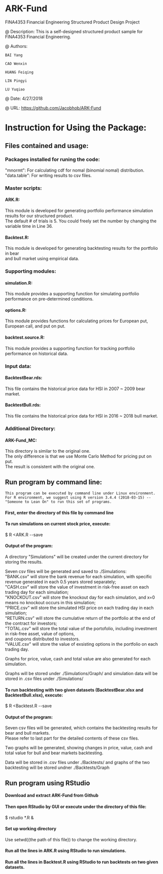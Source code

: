 # ARK-Fund
FINA4353 Financial Engineering Structured Product Design Project

@ Description:
  This is a self-designed structured product sample for FINA4353 Financial Engineering.

@ Authors:

    BAI Yang
  
    CAO Wenxin
  
    HUANG Feiqing
  
    LIN Pingyi
  
    LU Yuqiao

@ Date: 4/27/2018

@ URL: https://github.com/Jacobhob/ARK-Fund


# Instruction for Using the Package:

## Files contained and usage:

### Packages installed for runing the code:
"mnormt": For calculating cdf for nomal (binomial nomal) distribution. <br>
"data.table": For writing results to csv files.

### Master scripts:
#### ARK.R: 
This module is developed for generating portfolio performance simulation results for our structured product. <br>
The default # of trials is 5. You could freely set the number by changing the variable time in Line 36.
#### Backtest.R: 
This module is developed for generating backtesting results for the portfolio in bear <br>
and bull market using empirical data.

### Supporting modules:
#### simulation.R:
This module provides a supporting function for simulating portfolio performance on pre-determined conditions.
#### options.R:
This module provides functions for calculating prices for European put, European call, and put on put.
#### backtest.source.R:
This module provides a supporting function for tracking portfolio performance on historical data.

### Input data:
#### BacktestBear.rds: 
This file contains the historical price data for HSI in 2007 ~ 2009 bear market.
#### BacktestBull.rds:
This file contains the historical price data for HSI in 2016 ~ 2018 bull market.

### Additional Directory:
#### ARK-Fund_MC:
This directory is similar to the original one. <br>
The only difference is that we use Monte Carlo Method for pricing put on put. <br>
The result is consistent with the original one.

## Run program by command line:
    This program can be executed by command line under Linux environment.
    For R environment, we suggest using R version 3.4.4 (2018-03-15) -- "Someone to Lean On" to run this set of programs.
#### First, enter the directory of this file by command line
#### To run simulations on current stock price, execute: 

$ R <ARK.R --save <br>

#### Output of the program:

  A directory "Simulations" will be created under the current directory for storing the results. <br>
  
  Seven csv files will be generated and saved to ./Simulations: <br>
  "BANK.csv" will store the bank revenue for each simulation, with specific revenue generated in each 0.5 years stored separately; <br>
  "CASH.csv" will store the value of investment in risk-free asset on each trading day for each simulation; <br>
  "KNOCKOUT.csv" will store the knockout day for each simulation, and x=0 means no knockout occurs in this simulation; <br>
  "PRICE.csv" will store the simulated HSI price on each trading day in each simulation; <br>
  "RETURN.csv" will store the cumulative return of the portfolio at the end of the contract for investors; <br>
  "TOTAL.csv" will store the total value of the portofolio, including investment in risk-free asset, value of options, <br>
   and coupons distributed to investors. <br>
  "VALUE.csv" will store the value of exsisting options in the portfolio on each trading day. <br>
  
  Graphs for price, value, cash and total value are also generated for each simulation. <br>
  
  Graphs will be stored under ./Simulations/Graph/ and simulation data will be stored in .csv files under ./Simulations/ <br>
#### To run backtesting with two given datasets (BacktestBear.xlsx and BacktestBull.xlsx), execute: 

$ R <Backtest.R --save

#### Output of the program:

  Seven csv files will be generated, which contains the backtesting results for bear and bull markets. <br>
  Please refer to last part for the detailed contents of these csv files. <br>
  
  Two graphs will be generated, showing changes in price, value, cash and total value for bull and bear markets backtesting. <br>
  
  Data will be stored in .csv files under ./Backtests/ and graphs of the two backtesting will be stored undner ./Backtests/Graph <br>

## Run program using RStudio
#### Download and extract ARK-Fund from Github
#### Then open RStudio by GUI or execute under the directory of this file: 

$ rstudio *.R &
#### Set up working directory
 
Use setwd({the path of this file}) to change the working directory.
#### Run all the lines in ARK.R using RStudio to run simulations.
#### Run all the lines in Backtest.R using RStudio to run backtests on two given datasets.
